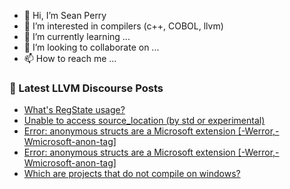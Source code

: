 - 👋 Hi, I’m Sean Perry
- 👀 I’m interested in compilers (c++, COBOL, llvm)
- 🌱 I’m currently learning ...
- 💞️ I’m looking to collaborate on ...
- 📫 How to reach me ...

<!---
s66perry/s66perry is a ✨ special ✨ repository because its `README.md` (this file) appears on your GitHub profile.
You can click the Preview link to take a look at your changes.
--->
### 📕 Latest LLVM Discourse Posts

<!-- DISCOURSE-LLVM:START -->
- [What&#39;s RegState usage?](https://discourse.llvm.org/t/whats-regstate-usage/67576#post_2)
- [Unable to access source_location &lpar;by std or experimental&rpar;](https://discourse.llvm.org/t/unable-to-access-source-location-by-std-or-experimental/67565#post_4)
- [Error: anonymous structs are a Microsoft extension [-Werror,-Wmicrosoft-anon-tag]](https://discourse.llvm.org/t/error-anonymous-structs-are-a-microsoft-extension-werror-wmicrosoft-anon-tag/67588#post_4)
- [Error: anonymous structs are a Microsoft extension [-Werror,-Wmicrosoft-anon-tag]](https://discourse.llvm.org/t/error-anonymous-structs-are-a-microsoft-extension-werror-wmicrosoft-anon-tag/67588#post_3)
- [Which are projects that do not compile on windows?](https://discourse.llvm.org/t/which-are-projects-that-do-not-compile-on-windows/67590#post_1)
<!-- DISCOURSE-LLVM:END -->
